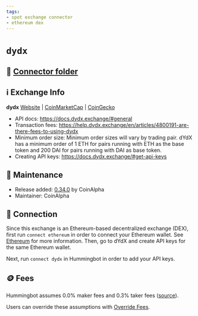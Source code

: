 ```yaml
---
tags:
- spot exchange connector
- ethereum dex
---
```


# `dydx`

## 📁 [Connector folder](https://github.com/CoinAlpha/hummingbot/tree/master/hummingbot/connector/exchange/dydx)

## ℹ️ Exchange Info

**dydx** 
[Website](https://dydx.exchange/) | [CoinMarketCap](https://coinmarketcap.com/exchanges/dydx/) | [CoinGecko](https://www.coingecko.com/en/exchanges/dydx-margin)

* API docs: https://docs.dydx.exchange/#general
* Transaction fees: https://help.dydx.exchange/en/articles/4800191-are-there-fees-to-using-dydx
* Minimum order size: Minimum order sizes will vary by trading pair. dYdX has a minimum order of 1 ETH for pairs running with ETH as the base token and 200 DAI for pairs running with DAI as base token.
* Creating API keys: https://docs.dydx.exchange/#get-api-keys

## 👷 Maintenance

* Release added: [0.34.0](/release-notes/0.34.0/) by CoinAlpha
* Maintainer: CoinAlpha

## 🔑 Connection

Since this exchange is an Ethereum-based decentralized exchange (DEX), first run `connect ethereum` in order to connect your Ethereum wallet. See [Ethereum](/protocols/ethereum) for more information. Then, go to dYdX and create API keys for the same Ethereum wallet.

Next, run `connect dydx` in Hummingbot in order to add your API keys.

## 🪙 Fees

Hummingbot assumes 0.0% maker fees and 0.3% taker fees ([source](https://github.com/CoinAlpha/hummingbot/blob/master/hummingbot/connector/exchange/dydx/dydx_utils.py#L11)).

Users can override these assumptions with [Override Fees](/global-configs/override-fees/).